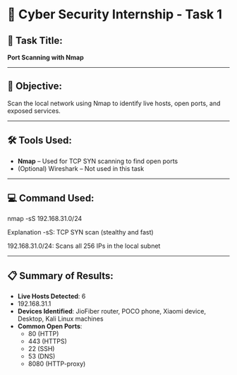 # 🚀 Cyber Security Internship - Task 1

## 📝 Task Title:
**Port Scanning with Nmap**

---

## 🎯 Objective:
Scan the local network using Nmap to identify live hosts, open ports, and exposed services.

---

## 🛠️ Tools Used:
- **Nmap** – Used for TCP SYN scanning to find open ports
- (Optional) Wireshark – Not used in this task

---

## 💻 Command Used:
nmap -sS 192.168.31.0/24

Explanation
  -sS: TCP SYN scan (stealthy and fast)

   192.168.31.0/24: Scans all 256 IPs in the local subnet


---

## 📋 Summary of Results:
- **Live Hosts Detected**: 6
- 192.168.31.1
- **Devices Identified**: JioFiber router, POCO phone, Xiaomi device, Desktop, Kali Linux machines
- **Common Open Ports**:
  - 80 (HTTP)
  - 443 (HTTPS)
  - 22 (SSH)
  - 53 (DNS)
  - 8080 (HTTP-proxy)

